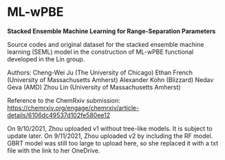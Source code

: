 # ML-wPBE
**Stacked Ensemble Machine Learning for Range-Separation Parameters**

Source codes and original dataset for the stacked ensemble machine learning (SEML) model in the construction of ML-wPBE functional developed in the Lin group.

Authors: 
Cheng-Wei Ju (The University of Chicago)
Ethan French (University of Massachusetts Amherst)
Alexander Kohn (Blizzard)
Nedav Geva (AMD)
Zhou Lin (University of Massachusetts Amherst)

Reference to the ChemRxiv submission: https://chemrxiv.org/engage/chemrxiv/article-details/6106dc49537d102fe580ee12

On 9/10/2021, Zhou uploaded v1 without tree-like models. It is subject to update later.
On 9/11/2021, Zhou uploaded v2 by including the RF model. GBRT model was still too large to upload here, so she replaced it with a txt file with the link to her OneDrive.
